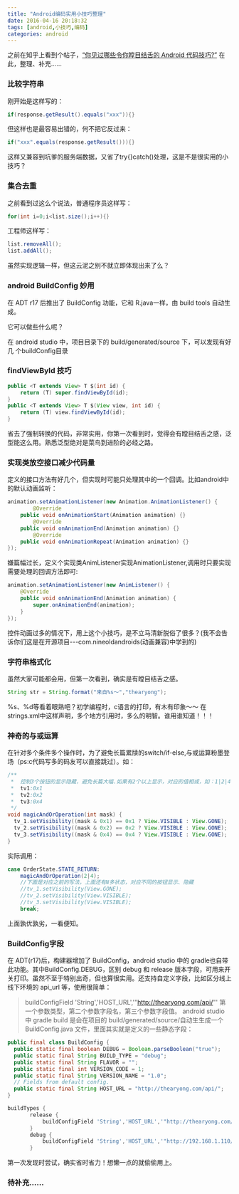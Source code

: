 ```yaml
---
title: "Android编码实用小技巧整理"
date: 2016-04-16 20:18:32
tags: [android,小技巧,编码]
categories: android
---
```


之前在知乎上看到个帖子，[“你见过哪些令你瞠目结舌的 Android 代码技巧?”](https://www.zhihu.com/question/37929529/answer/75538725?group_id=685920205397839872)
在此，整理、补充……

<!-- more -->

### 比较字符串
刚开始是这样写的：
```java
if(response.getResult().equals("xxx")){}
```
但这样也是最容易出错的，何不把它反过来：
```java
if("xxx".equals(response.getResult())){}
```
这样又兼容到坑爹的服务端数据，又省了try{}catch()处理，这是不是很实用的小技巧？

### 集合去重
之前看到过这么个说法，普通程序员这样写：
```java
for(int i=0;i<list.size();i++){}
```
工程师这样写：
```java
list.removeAll();
list.addAll();
```
虽然实现逻辑一样，但这云泥之别不就立即体现出来了么？

### android BuildConfig 妙用
在 ADT r17 后推出了 BuildConfig 功能，它和 R.java一样，由 build tools 自动生成。

它可以做些什么呢？

在 android studio 中，项目目录下的 build/generated/source 下，可以发现有好几 个buildConfig目录

### findViewById 技巧
```java
public <T extends View> T $(int id) {
    return (T) super.findViewById(id);
}
public <T extends View> T $(View view, int id) {
    return (T) view.findViewById(id);
}
```
省去了强制转换的代码，非常实用，你第一次看到时，觉得会有瞠目结舌之感，泛型能这么用。熟悉泛型绝对是菜鸟到进阶的必经之路。

### 实现类放空接口减少代码量
定义的接口方法有好几个，但实现时可能只处理其中的一个回调。比如android中的默认动画监听：
```java
animation.setAnimationListener(new Animation.AnimationListener() {
		@Override
    public void onAnimationStart(Animation animation) {}
		@Override
    public void onAnimationEnd(Animation animation) {}
		@Override
    public void onAnimationRepeat(Animation animation) {}
});
```
嫌篇幅过长，定义个实现类AnimListener实现AnimationListener,调用时只要实现需要处理的回调方法即可:
```java
animation.setAnimationListener(new AnimListener() {
    @Override
    public void onAnimationEnd(Animation animation) {
        super.onAnimationEnd(animation);
    }
});
```
控件动画过多的情况下，用上这个小技巧，是不立马清新脱俗了很多？(我不会告诉你们这是在开源项目---com.nineoldandroids(动画兼容)中学到的)

### 字符串格式化
虽然大家可能都会用，但第一次看到，确实是有瞠目结舌之感。
```java
String str = String.format("来自%s～","thearyong");
```
%s、%d等看着眼熟吧？初学编程时，c语言的打印，有木有印象～～
在strings.xml中这样声明，多个地方引用时，多么的明智。谁用谁知道！！！

### 神奇的与或运算
在针对多个条件多个操作时，为了避免长篇累牍的switch/if-else,与或运算粉墨登场（ps:c代码写多的码友可以直接跳过）。如：
```java
/**
 *  控制3个按钮的显示隐藏，避免长篇大幅.如果有2个以上显示，对应的值相或，如：1|2|4
 *	tv1:0x1
 *	tv2:0x2
 *	tv3:0x4
 */
void magicAndOrOperation(int mask) {
  tv_1.setVisibility((mask & 0x1) == 0x1 ? View.VISIBLE : View.GONE);
  tv_2.setVisibility((mask & 0x2) == 0x2 ? View.VISIBLE : View.GONE);
  tv_3.setVisibility((mask & 0x4) == 0x4 ? View.VISIBLE : View.GONE);
}
```
实际调用：
```java
case OrderState.STATE_RETURN:
    magicAndOrOperation(2|4);
    //下面是对应之前的写法，上面还有N多状态，对应不同的按钮显示、隐藏
    //tv_1.setVisibility(View.GONE);
    //tv_2.setVisibility(View.VISIBLE);
    //tv_3.setVisibility(View.VISIBLE);
    break;
```
上面孰优孰劣，一看便知。

### BuildConfig字段
在 ADT(r17)后，构建器增加了 BuildConfig，android studio 中的 gradle也自带此功能。其中BuildConfig.DEBUG，区别 debug 和 release 版本字段，可用来开关打印。虽然不至于特别出奇，但也算很实用。还支持自定义字段，比如区分线上线下环境的 api_url 等，使用很简单：
>buildConfigField 'String','HOST_URL','"http://thearyong.com/api/"'
第一个参数类型，第二个参数字段名，第三个参数字段值。
android studio 中 gradle build 是会在项目的 build/generated/source/自动生生成一个 BuildConfig.java 文件，里面其实就是定义的一些静态字段：
```java
public final class BuildConfig {
  public static final boolean DEBUG = Boolean.parseBoolean("true");
  public static final String BUILD_TYPE = "debug";
  public static final String FLAVOR = "";
  public static final int VERSION_CODE = 1;
  public static final String VERSION_NAME = "1.0";
  // Fields from default config.
  public static final String HOST_URL = "http://thearyong.com/api/";
}
```

```gradle
buildTypes {
       release {
           buildConfigField 'String','HOST_URL','"http://thearyong.com/api/"'
       }
       debug {
           buildConfigField 'String','HOST_URL','"http://192.168.1.110/api/"'
       }
```

第一次发现时尝试，确实省时省力！想懒一点的就偷偷用上。



### 待补充……
